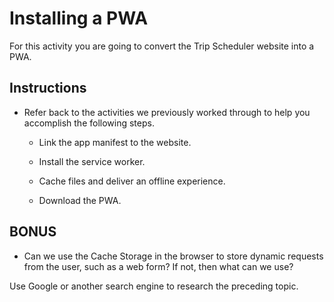 # Installing a PWA

For this activity you are going to convert the Trip Scheduler website into a PWA.

## Instructions

* Refer back to the activities we previously worked through to help you accomplish the following steps.

  * Link the app manifest to the website.

  * Install the service worker.

  * Cache files and deliver an offline experience.

  * Download the PWA.

## BONUS

* Can we use the Cache Storage in the browser to store dynamic requests from the user, such as a web form? If not, then what can we use?

Use Google or another search engine to research the preceding topic. 
